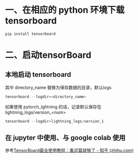 # 一、在相应的 python 环境下载 tensorboard
```python
pip install tensorboard
```
# 二、启动tensorBoard
## 本地启动 tensorboard
其中 directory_name 替换为保存数据的目录，默认logs
```python
tensorboard --logdir=<directory_name>
```

如果使用 pytorch_lghtning 的话，记录默认保存在 lightning_logs/version_\<num\>

```python
tensorboard --logdir=lightning_logs/version_1
```

## 在 jupyter 中使用、与 google colab 使用
参考[TensorBoard最全使用教程：看这篇就够了 - 知乎 (zhihu.com)](https://zhuanlan.zhihu.com/p/471198169)